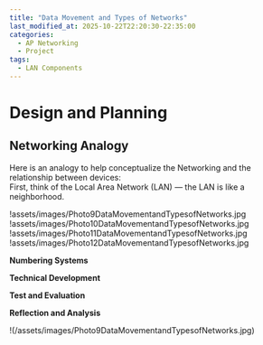 ```yaml
---
title: "Data Movement and Types of Networks"
last_modified_at: 2025-10-22T22:20:30-22:35:00
categories:
  - AP Networking
  - Project
tags:
  - LAN Components
---
```


# Design and Planning

## Networking Analogy

Here is an analogy to help conceptualize the Networking and the relationship between devices:  
First, think of the Local Area Network (LAN) — the LAN is like a neighborhood.

!assets/images/Photo9DataMovementandTypesofNetworks.jpg
!assets/images/Photo10DataMovementandTypesofNetworks.jpg
!assets/images/Photo11DataMovementandTypesofNetworks.jpg
!assets/images/Photo12DataMovementandTypesofNetworks.jpg


**Numbering Systems**

**Technical Development**

**Test and Evaluation**

**Reflection and Analysis**

!(/assets/images/Photo9DataMovementandTypesofNetworks.jpg)
